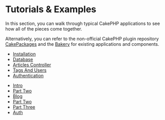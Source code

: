 # Tutorials & Examples

In this section, you can walk through typical CakePHP applications
to see how all of the pieces come together.

Alternatively, you can refer to the non-official CakePHP plugin repository
[CakePackages](https://plugins.cakephp.org/) and the
[Bakery](https://bakery.cakephp.org/) for existing applications
and components.

- [Installation](cms/installation.md)
- [Database](cms/database.md)
- [Articles Controller](cms/articles-controller.md)
- [Tags And Users](cms/tags-and-users.md)
- [Authentication](cms/authentication.md)

<!-- -->

- [Intro](bookmarks/intro.md)
- [Part Two](bookmarks/part-two.md)
- [Blog](blog/blog.md)
- [Part Two](blog/part-two.md)
- [Part Three](blog/part-three.md)
- [Auth](tutorials-and-examples/blog-auth-example/auth.md)
